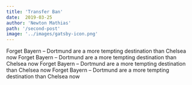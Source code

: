 ```yaml
---
title: 'Transfer Ban'
date:  2019-03-25
author: 'Newton Mathias'
path: '/second-post'
image: '../images/gatsby-icon.png'
---
```


Forget Bayern – Dortmund are a more tempting destination than Chelsea now
Forget Bayern – Dortmund are a more tempting destination than Chelsea now
Forget Bayern – Dortmund are a more tempting destination than Chelsea now
Forget Bayern – Dortmund are a more tempting destination than Chelsea now